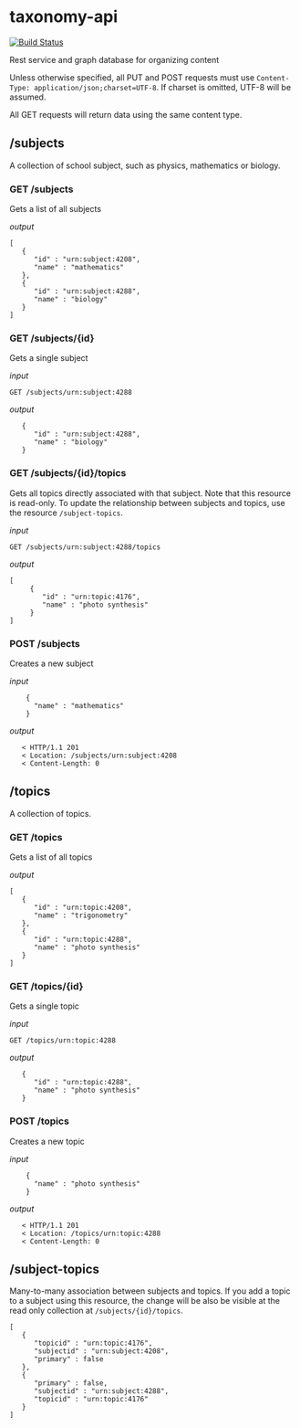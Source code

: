 # taxonomy-api

[![Build Status](https://travis-ci.org/NDLANO/taxonomy-api.svg?branch=master)](https://travis-ci.org/NDLANO/taxonomy-api)

Rest service and graph database for organizing content

Unless otherwise specified, all PUT and POST requests must use 
`Content-Type: application/json;charset=UTF-8`. If charset is omitted, UTF-8 will be assumed. 

All GET requests will return data using the same content type. 

## /subjects

A collection of school subject, such as physics, mathematics or biology.

### GET /subjects
Gets a list of all subjects

*output*

    [
       {
          "id" : "urn:subject:4208",
          "name" : "mathematics"
       },
       {
          "id" : "urn:subject:4288",
          "name" : "biology"
       }
    ]

### GET /subjects/{id}
Gets a single subject

*input*

    GET /subjects/urn:subject:4288

*output*

       {
          "id" : "urn:subject:4288",
          "name" : "biology"
       }

### GET /subjects/{id}/topics
Gets all topics directly associated with that subject. Note that this resource is read-only. 
To update the relationship between subjects and topics, use the resource `/subject-topics`.

*input*

    GET /subjects/urn:subject:4288/topics

*output*

    [
         {
            "id" : "urn:topic:4176",
            "name" : "photo synthesis"
         }
    ]

    
### POST /subjects

Creates a new subject 

*input*

        {
          "name" : "mathematics"
        }
       
*output* 
       
       < HTTP/1.1 201
       < Location: /subjects/urn:subject:4208
       < Content-Length: 0




## /topics

A collection of topics.  

### GET /topics
Gets a list of all topics

*output*

    [
       {
          "id" : "urn:topic:4208",
          "name" : "trigonometry"
       },
       {
          "id" : "urn:topic:4288",
          "name" : "photo synthesis"
       }
    ]

### GET /topics/{id}
Gets a single topic

*input*

    GET /topics/urn:topic:4288

*output*

       {
          "id" : "urn:topic:4288",
          "name" : "photo synthesis"
       }

### POST /topics

Creates a new topic 

*input*

        {
          "name" : "photo synthesis"
        }
       
*output* 
       
       < HTTP/1.1 201
       < Location: /topics/urn:topic:4288
       < Content-Length: 0


## /subject-topics

Many-to-many association between subjects and topics. If you add a topic to a subject 
using this resource, the change will be also be visible at the read only collection at 
`/subjects/{id}/topics`. 

    [
       {
          "topicid" : "urn:topic:4176",
          "subjectid" : "urn:subject:4208",
          "primary" : false
       },
       {
          "primary" : false,
          "subjectid" : "urn:subject:4288",
          "topicid" : "urn:topic:4176"
       }
    ]
